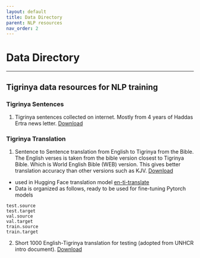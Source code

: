```yaml
---
layout: default
title: Data Directory
parent: NLP resources
nav_order: 2
---
```

# Data Directory
---
## Tigrinya data resources for NLP training

### Tigrinya Sentences
1. Tigrinya sentences collected on internet. Mostly from 4 years of Haddas Ertra news letter. [Download](https://github.com/TigrinyaNLP/corpus/blob/main/crawler/tigrinya_sentences.zip)


### Tigrinya Translation
1. Sentence to Sentence translation from English to Tigrinya from the Bible. The English verses is taken from the
bible version closest to Tigrinya Bible. Which is World English Bible (WEB) version. This gives better translation accuracy than other versions such as KJV.
[Download](https://github.com/TigrinyaNLP/corpus/blob/main/translation/en-ti-bible.zip)
- used in Hugging Face translation model [en-ti-translate](https://huggingface.co/Biniam/en_ti_translate)
- Data is organized as follows, ready to be used for fine-tuning Pytorch models
```
test.source
test.target
val.source
val.target
train.source
train.target
```
2. Short 1000 English-Tigrinya translation for testing (adopted from UNHCR intro document). [Download](https://github.com/TigrinyaNLP/corpus/blob/main/translation/en-ti-short-UNHCR.zip)